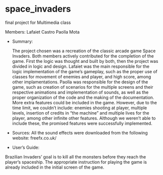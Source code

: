 # space_invaders
final project for Multimedia class

Members: 
Lafaiet Castro
Paolla Mota

- Summary:
	
	The project chosen was a recreation of the classic arcade game Space Invaders. 
Both members actively contributed for the completion of the game. First the logic was thought and built by both, then the project was divided in logic and design. 
	Lafaiet was the main responsible for the logic implementation of the game’s gameplay, such as the proper use of classes for movement of enemies and player, and high score, among other implamentations. 
	Paolla was responsible for the design of the game, such as creation of scenarios for the multiple screens and their respective animations and implementation of sounds, as well as the proper organization of the code and the making of the documentation. 
	More extra features could be included in the game. However, due to the time limit, we couldn’t include: enemies shooting at player, multiple levels, insertion of credits in “the machine” and multiple lives for the player, among other infinite other features. Although we weren’t able to include these, the promised features were successfully implemented.
 

- Sources:
All the sound effects were downloaded from the following website:
freefx.co.uk/


- User’s Guide:
	
Brazilian Invaders’ goal is to kill all the monsters before they reach the player’s spaceship. 
The appropriate instruction for playing the game is already included in the initial screen of the game.
